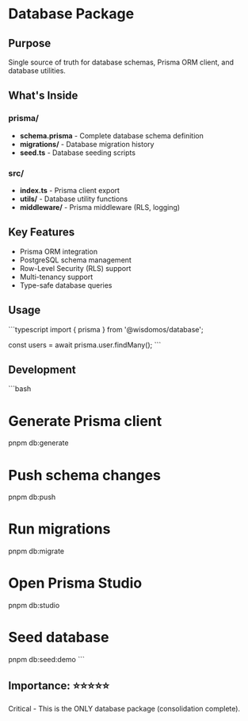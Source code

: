 # Database Package

## Purpose
Single source of truth for database schemas, Prisma ORM client, and database utilities.

## What's Inside

### prisma/
- **schema.prisma** - Complete database schema definition
- **migrations/** - Database migration history
- **seed.ts** - Database seeding scripts

### src/
- **index.ts** - Prisma client export
- **utils/** - Database utility functions
- **middleware/** - Prisma middleware (RLS, logging)

## Key Features
- Prisma ORM integration
- PostgreSQL schema management
- Row-Level Security (RLS) support
- Multi-tenancy support
- Type-safe database queries

## Usage
\`\`\`typescript
import { prisma } from '@wisdomos/database';

const users = await prisma.user.findMany();
\`\`\`

## Development
\`\`\`bash
# Generate Prisma client
pnpm db:generate

# Push schema changes
pnpm db:push

# Run migrations
pnpm db:migrate

# Open Prisma Studio
pnpm db:studio

# Seed database
pnpm db:seed:demo
\`\`\`

## Importance: ⭐⭐⭐⭐⭐
Critical - This is the ONLY database package (consolidation complete).
